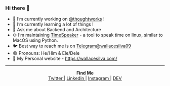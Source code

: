 ### Hi there 👋

<!--
**wallacesilva/wallacesilva** is a ✨ _special_ ✨ repository because its `README.md` (this file) appears on your GitHub profile.

Here are some ideas to get you started:

-->

- 🔭 I’m currently working on [@thoughtworks](https://github.com/thoughtworks) !
- 🌱 I’m currently learning a lot of things !
- 💬 Ask me about Backend and Architecture
- ⚙️ I’m maintaining [TimeSpeaker](https://github.com/wallacesilva/timespeaker) - a tool to speak time on linux, similar to MacOS using Python.
- 🐦 Best way to reach me is on [Telegram@wallacesilva09](https://telegram.me/wallacesilva09)
- 😄 Pronouns: He/Him & Ele/Dele
- 🔗 My Personal website - https://wallacesilva.com/


---
<!--p align="center">
  <strong>Find Me</strong><br>

  <a href="https://twitter.com/wallacesilva09" target="blank">
    <img align="center" src="https://cdn.jsdelivr.net/npm/simple-icons@3.0.1/icons/twitter.svg" alt="wallacesilva" height="30" width="30" />
  </a>
  <a href="https://linkedin.com/in/wallacesilva09" target="blank">
    <img align="center" src="https://cdn.jsdelivr.net/npm/simple-icons@3.0.1/icons/linkedin.svg" alt="wallacesilva" height="30" width="30" />
  </a>
  <a href="https://instagram.com/wallacesilva09" target="blank">
    <img align="center" src="https://cdn.jsdelivr.net/npm/simple-icons@3.0.1/icons/instagram.svg" alt="wallacesilva" height="30" width="30" />
  </a>
  <a href="https://dev.to/wallacesilva09" target="blank">
    <img align="center" src="https://cdn.jsdelivr.net/npm/simple-icons@3.0.1/icons/dev-dot-to.svg" alt="wallacesilva" height="30" width="30" />
  </a>
</p-->

<p align="center">
  <strong>Find Me</strong><br>

  <a href="https://twitter.com/wallacesilva09" target="blank">
    Twitter
  </a> | 
  <a href="https://linkedin.com/in/wallacesilva09" target="blank">
    Linkedin
  </a> |  
  <a href="https://instagram.com/wallacesilva09" target="blank">
    Instagram
  </a> |
  <a href="https://dev.to/wallacesilva09" target="blank">
    DEV
  </a>
</p>

<!--
- 👯 I’m looking to collaborate on ...
- 🤔 I’m looking for help with ...
- 💬 Ask me about ...
- 📫 How to reach me: ...
- 😄 Pronouns: ...
- ⚡ Fun fact: ...
-->
